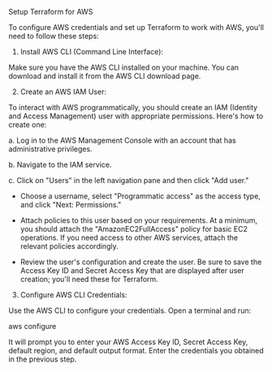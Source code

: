Setup Terraform for AWS

To configure AWS credentials and set up Terraform to work with AWS, you'll need to follow these steps:

  1. Install AWS CLI (Command Line Interface):

Make sure you have the AWS CLI installed on your machine. You can download and install it from the AWS CLI download page.

  2. Create an AWS IAM User:

To interact with AWS programmatically, you should create an IAM (Identity and Access Management) user with appropriate permissions. Here's how to create one:

a. Log in to the AWS Management Console with an account that has administrative privileges.

b. Navigate to the IAM service.

c. Click on "Users" in the left navigation pane and then click "Add user."

  - Choose a username, select "Programmatic access" as the access type, and click "Next: Permissions."

  - Attach policies to this user based on your requirements. At a minimum, you should attach the "AmazonEC2FullAccess" policy for basic EC2 operations. If you need access to other AWS services, attach the relevant policies accordingly.

  - Review the user's configuration and create the user. Be sure to save the Access Key ID and Secret Access Key that are displayed after user creation; you'll need these for Terraform.

  3. Configure AWS CLI Credentials:

Use the AWS CLI to configure your credentials. Open a terminal and run:

aws configure

It will prompt you to enter your AWS Access Key ID, Secret Access Key, default region, and default output format. Enter the credentials you obtained in the previous step.


